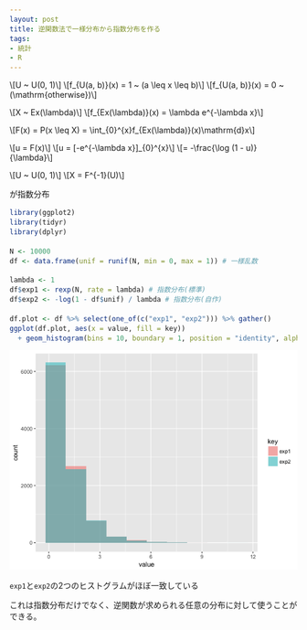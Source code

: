 ```yaml
---
layout: post
title: 逆関数法で一様分布から指数分布を作る
tags:
- 統計
- R
---
```


\\[U \~ U(0, 1)\\]
\\[f_{U(a, b)}(x) = 1 ~ (a \leq x \leq b)\\]
\\[f_{U(a, b)}(x) = 0 ~ (\mathrm{otherwise})\\]

\\[X \~ Ex(\lambda)\\]
\\[f_{Ex(\lambda)}(x) = \lambda e^{-\lambda x}\\]

\\[F(x) = P(x \leq X) = \int_{0}^{x}f_{Ex(\lambda)}(x)\mathrm{d}x\\]

\\[u = F(x)\\]
\\[u = [-e^{-\lambda x}]_{0}^{x}\\]
\\[= -\frac{\log (1 - u)}{\lambda}\\]

\\[U \~ U(0, 1)\\]
\\[X = F^{-1}(U)\\]

が指数分布

```r
library(ggplot2)
library(tidyr)
library(dplyr)

N <- 10000
df <- data.frame(unif = runif(N, min = 0, max = 1)) # 一様乱数

lambda <- 1
df$exp1 <- rexp(N, rate = lambda) # 指数分布(標準)
df$exp2 <- -log(1 - df$unif) / lambda # 指数分布(自作)

df.plot <- df %>% select(one_of(c("exp1", "exp2"))) %>% gather()
ggplot(df.plot, aes(x = value, fill = key))
  + geom_histogram(bins = 10, boundary = 1, position = "identity", alpha = 0.5)
```

![/img/post/2017-07-22-rexp-hist.png](/img/post/2017-07-22-rexp-hist.png)

`exp1`と`exp2`の2つのヒストグラムがほぼ一致している


これは指数分布だけでなく、逆関数が求められる任意の分布に対して使うことができる。
